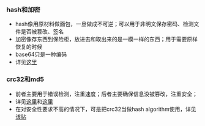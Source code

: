 ### hash和加密
* hash像用原材料做面包，一旦做成不可逆；可以用于非明文保存密码、检测文件是否被篡改、签名
* 加密像存东西到保险柜，放进去和取出来的是一模一样的东西；用于需要原样恢复的时候
* base64只是一种编码
* 详见[这里](https://stackoverflow.com/questions/4948322/fundamental-difference-between-hashing-and-encryption-algorithms/4948393#4948393)

### crc32和md5
* 前者主要用于错误检测，注重速度；后者主要确保信息没被篡改，注重安全；
* 详见[这里](https://stackoverflow.com/a/996873/2272451)和[这里](https://stackoverflow.com/a/16125537/2272451)
* 在对安全性要求不高的情况下，可是把crc32当做hash algorithm使用，详见[该贴](https://stackoverflow.com/a/10962213/2272451)
